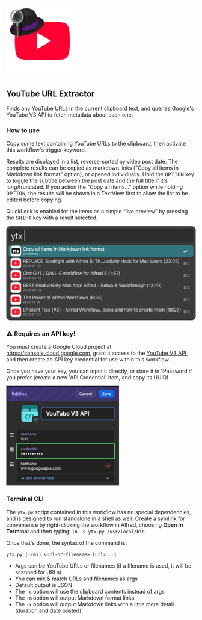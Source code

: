 ![](yt-hat.png)

## YouTube URL Extractor

Finds any YouTube URLs in the current clipboard text, and queries Google's YouTube V3 API to fetch metadata about each one.

### How to use

Copy some text containing YouTube URLs to the clipboard, then activate this workflow's trigger keyword.

Results are displayed in a list, reverse-sorted by video post date. The complete results can be copied as markdown links ("Copy all items in Markdown link format" option), or opened individually. Hold the <kbd>OPTION</kbd> key to toggle the subtitle between the post date and the full title if it's long/truncated. If you action the "Copy all items..." option while holding <kbd>OPTION</kbd>, the results will be shown in a TextView first to allow the list to be edited before copying.

QuickLook is enabled for the items as a simple “live preview” by pressing the <kbd>SHIFT</kbd> key with a result selected.

<img src="example.png" />

### ⚠️ Requires an API key!

You must create a Google Cloud project at https://console.cloud.google.com, grant it access to the [YouTube V3 API](https://developers.google.com/youtube/v3/docs/), and then create an API key credential for use within this workflow.

Once you have your key, you can input it directly, or store it in 1Password if you prefer (create a new 'API Credential' item, and copy its UUID)

<img src="1pass.png" width="300" />

### Terminal CLI

The `ytx.py` script contained in this workflow has no special dependencies, and is designed to run standalone in a shell as well. Create a symlink for convenience by right-clicking the workflow in Alfred, choosing **Open in Terminal** and then typing: `ln -s ytx.py /usr/local/bin`.

Once that's done, the syntax of the command is:

```
ytx.py [-cmx] <url-or-filename> [url2...]
```

- Args can be YouTube URLs or filenames (if a filename is used, it will be scanned for URLs)
- You can mix & match URLs and filenames as args
- Default output is JSON
- The `-c` option will use the clipboard contents instead of args
- The `-m` option will output Markdown format links
- The `-x` option will output Markdown links with a little more detail (duration and date posted)
